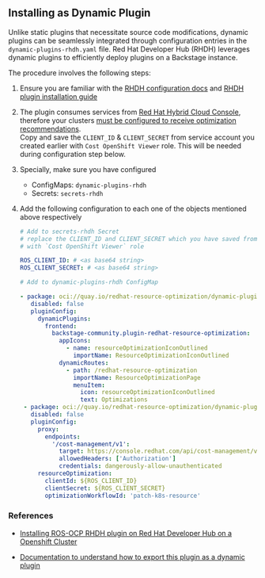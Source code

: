 ## Installing as Dynamic Plugin

Unlike static plugins that necessitate source code modifications, dynamic plugins can be seamlessly integrated through configuration entries in the `dynamic-plugins-rhdh.yaml` file.
Red Hat Developer Hub (RHDH) leverages dynamic plugins to efficiently deploy plugins on a Backstage instance.

The procedure involves the following steps:

1. Ensure you are familiar with the [RHDH configuration docs](https://docs.redhat.com/en/documentation/red_hat_developer_hub/1.6/html/configuring_red_hat_developer_hub/index) and [RHDH plugin installation guide](https://docs.redhat.com/en/documentation/red_hat_developer_hub/1.6/html/installing_and_viewing_plugins_in_red_hat_developer_hub/index)

2. The plugin consumes services from [Red Hat Hybrid Cloud Console](https://console.redhat.com/openshift/cost-management/optimizations), therefore your clusters [must be configured to receive optimization recommendations](https://docs.redhat.com/en/documentation/cost_management_service/1-latest/html-single/getting_started_with_resource_optimization_for_openshift/index).  
   Copy and save the `CLIENT_ID` & `CLIENT_SECRET` from service account you created earlier with `Cost OpenShift Viewer` role. This will be needed during configuration step below.

3. Specially, make sure you have configured

   - ConfigMaps: `dynamic-plugins-rhdh`
   - Secrets: `secrets-rhdh`

4. Add the following configuration to each one of the objects mentioned above respectively

   ```yaml
   # Add to secrets-rhdh Secret
   # replace the CLIENT_ID and CLIENT_SECRET which you have saved from the previous step from your service account
   # with `Cost OpenShift Viewer` role

   ROS_CLIENT_ID: # <as base64 string>
   ROS_CLIENT_SECRET: # <as base64 string>
   ```

   ```yaml
   # Add to dynamic-plugins-rhdh ConfigMap

   - package: oci://quay.io/redhat-resource-optimization/dynamic-plugins:1.1.0!backstage-community-plugin-redhat-resource-optimization
      disabled: false
      pluginConfig:
        dynamicPlugins:
          frontend:
            backstage-community.plugin-redhat-resource-optimization:
              appIcons:
                - name: resourceOptimizationIconOutlined
                  importName: ResourceOptimizationIconOutlined
              dynamicRoutes:
                - path: /redhat-resource-optimization
                  importName: ResourceOptimizationPage
                  menuItem:
                    icon: resourceOptimizationIconOutlined
                    text: Optimizations
    - package: oci://quay.io/redhat-resource-optimization/dynamic-plugins:1.1.0!backstage-community-plugin-redhat-resource-optimization-backend
      disabled: false
      pluginConfig:
        proxy:
          endpoints:
            '/cost-management/v1':
              target: https://console.redhat.com/api/cost-management/v1
              allowedHeaders: ['Authorization']
              credentials: dangerously-allow-unauthenticated
        resourceOptimization:
          clientId: ${ROS_CLIENT_ID}
          clientSecret: ${ROS_CLIENT_SECRET}
          optimizationWorkflowId: 'patch-k8s-resource'
   ```

### References

- [Installing ROS-OCP RHDH plugin on Red Hat Developer Hub on a Openshift Cluster](https://docs.google.com/document/d/1tExe7cEBYMJplkk9ppSdBINwE-14KmxURczGjloHqZ4/edit?usp=sharing)

- [Documentation to understand how to export this plugin as a dynamic plugin](https://github.com/janus-idp/backstage-showcase/blob/main/docs/dynamic-plugins/export-derived-package.md)
